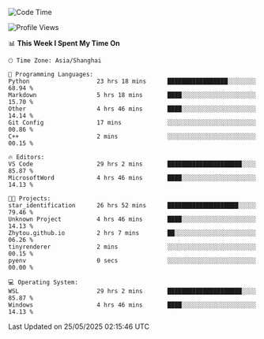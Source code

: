 <!--START_SECTION:waka-->
![Code Time](http://img.shields.io/badge/Code%20Time-2%2C906%20hrs%2025%20mins-blue)

![Profile Views](http://img.shields.io/badge/Profile%20Views-0-blue)

📊 **This Week I Spent My Time On** 

```text
🕑︎ Time Zone: Asia/Shanghai

💬 Programming Languages: 
Python                   23 hrs 18 mins      █████████████████░░░░░░░░   68.94 % 
Markdown                 5 hrs 18 mins       ████░░░░░░░░░░░░░░░░░░░░░   15.70 % 
Other                    4 hrs 46 mins       ████░░░░░░░░░░░░░░░░░░░░░   14.14 % 
Git Config               17 mins             ░░░░░░░░░░░░░░░░░░░░░░░░░   00.86 % 
C++                      2 mins              ░░░░░░░░░░░░░░░░░░░░░░░░░   00.15 % 

🔥 Editors: 
VS Code                  29 hrs 2 mins       █████████████████████░░░░   85.87 % 
MicrosoftWord            4 hrs 46 mins       ████░░░░░░░░░░░░░░░░░░░░░   14.13 % 

🐱‍💻 Projects: 
star_identification      26 hrs 52 mins      ████████████████████░░░░░   79.46 % 
Unknown Project          4 hrs 46 mins       ████░░░░░░░░░░░░░░░░░░░░░   14.13 % 
Zhytou.github.io         2 hrs 7 mins        ██░░░░░░░░░░░░░░░░░░░░░░░   06.26 % 
tinyrenderer             2 mins              ░░░░░░░░░░░░░░░░░░░░░░░░░   00.15 % 
pyenv                    0 secs              ░░░░░░░░░░░░░░░░░░░░░░░░░   00.00 % 

💻 Operating System: 
WSL                      29 hrs 2 mins       █████████████████████░░░░   85.87 % 
Windows                  4 hrs 46 mins       ████░░░░░░░░░░░░░░░░░░░░░   14.13 % 
```


 Last Updated on 25/05/2025 02:15:46 UTC
<!--END_SECTION:waka-->